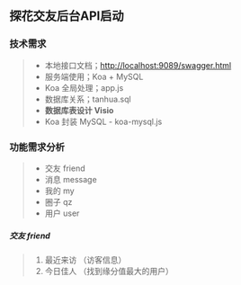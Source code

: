 ## 探花交友后台API启动

### 技术需求

> * 本地接口文档；[http://localhost:9089/swagger.html](http://localhost:9089/swagger.html)
> * 服务端使用；Koa + MySQL
> * Koa 全局处理；app.js
> * 数据库关系；tanhua.sql
> * **数据库表设计 Visio**
> * Koa 封装 MySQL - koa-mysql.js

### 功能需求分析

> * 交友 friend
> * 消息 message
> * 我的 my
> * 圈子 qz
> * 用户 user

##### 交友 friend

> 1. 最近来访  （访客信息）
> 1. 今日佳人  （找到缘分值最大的用户）
